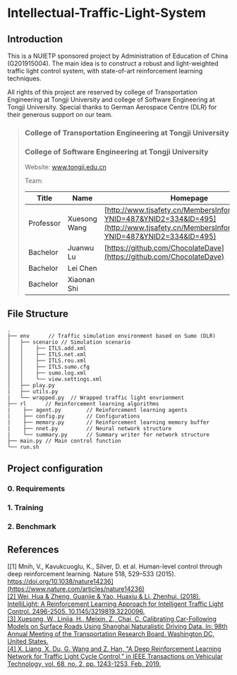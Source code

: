 # Intellectual-Traffic-Light-System
## Introduction
This is a NUIETP sponsored project by Administration of Education of China (G201915004). The main idea is to construct a robust and light-weighted traffic light control system, with state-of-art reinforcement learning techniques.

All rights of this project are reserved by college of Transportation Engineering at Tongji University and college of Software Engineering at Tongji University. Special thanks to German Aerospace Centre (DLR) for their generous support on our team.

>
>### College of Transportation Engineering at Tongji University
>### College of Software Engineering at Tongji University
>
>Website: www.tongji.edu.cn
>
>Team: 
>
>| Title               | Name | Homepage                                 |
>| ------------------- | ---- | ---------------------------------------- |
>| Professor | Xuesong Wang  | [http://www.tjsafety.cn/MembersInformation.aspx?YNID=487&YNID2=334&ID=495](http://www.tjsafety.cn/MembersInformation.aspx?YNID=487&YNID2=334&ID=495) |
>| Bachelor              | Juanwu Lu  | [https://github.com/ChocolateDave](https://github.com/ChocolateDave) |
>| Bachelor              | Lei Chen 
>| Bachelor              | Xiaonan Shi
## File Structure
```
.
├── env      // Traffic simulation environment based on Sumo (DLR)
│   ├── scenario // Simulation scenario
│   │    ├── ITLS.add.xml
│   │    ├── ITLS.net.xml
│   │    ├── ITLS.rou.xml
│   │    ├── ITLS.sumo.cfg
│   │    ├── sumo.log.xml
│   │    └── view.settings.xml
│   ├── play.py
|   ├── utils.py
|   └── wrapped.py  // Wrapped traffic light envrionment
├── rl      // Reinforcement learning algorithms
|    ├── agent.py        // Reinforcement learning agents
|    ├── config.py       // Configurations
|    ├── memory.py       // Reinforcement learning memory buffer
|    ├── nnet.py         // Neural network structure
|    └── summary.py      // Summary writer for network structure
├── main.py // Main control function
└── run.sh
```

## Project configuration
### 0. Requirements
### 1. Training
### 2. Benchmark

## References
[[1] Mnih, V., Kavukcuoglu, K., Silver, D. et al. Human-level control through deep reinforcement learning. Nature 518, 529–533 (2015). https://doi.org/10.1038/nature14236](https://www.nature.com/articles/nature14236)  
[[2] Wei, Hua & Zheng, Guanjie & Yao, Huaxiu & Li, Zhenhui. (2018). IntelliLight: A Reinforcement Learning Approach for Intelligent Traffic Light Control. 2496-2505. 10.1145/3219819.3220096. ](https://www.researchgate.net/publication/326504263_IntelliLight_A_Reinforcement_Learning_Approach_for_Intelligent_Traffic_Light_Control)  
[[3] Xuesong, W., Linjia, H., Meixin, Z., Chai, C. Calibrating Car-Following Models on Surface Roads Using Shanghai Naturalistic Driving Data. In: 98th Annual Meeting of the Transportation Research Board. Washington DC, United States.](https://trid.trb.org/view/1573124)  
[[4] X. Liang, X. Du, G. Wang and Z. Han, "A Deep Reinforcement Learning Network for Traffic Light Cycle Control," in IEEE Transactions on Vehicular Technology, vol. 68, no. 2, pp. 1243-1253, Feb. 2019.](https://ieeexplore.ieee.org/document/8600382)